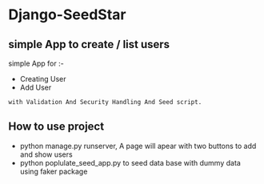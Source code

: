 # Django-SeedStar
## simple App to create / list users 

simple App for :-

- Creating User
- Add User

```
with Validation And Security Handling And Seed script.
```
## How to use project

- python manage.py runserver, A page will apear with two buttons to add and show users
- python poplulate_seed_app.py to seed data base with dummy data using faker package
